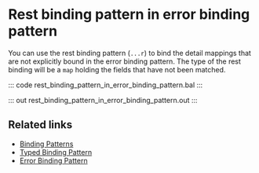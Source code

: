 # Rest binding pattern in error binding pattern

You can use the rest binding pattern (`...r`) to bind the detail mappings that are not explicitly bound in the error binding pattern. The type of the rest binding will be a `map` holding the fields that have not been matched.

::: code rest_binding_pattern_in_error_binding_pattern.bal :::

::: out rest_binding_pattern_in_error_binding_pattern.out :::

## Related links
- [Binding Patterns](/learn/by-example/binding-patterns/)
- [Typed Binding Pattern](/learn/by-example/typed-binding-pattern/)
- [Error Binding Pattern](/learn/by-example/error-binding-pattern/)
